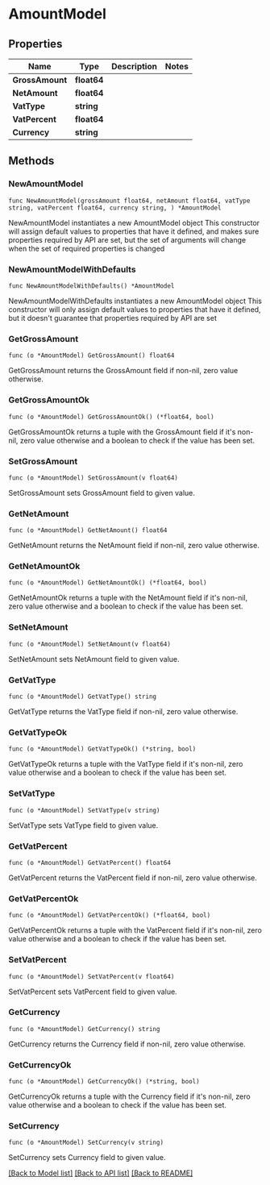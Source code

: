 # AmountModel

## Properties

Name | Type | Description | Notes
------------ | ------------- | ------------- | -------------
**GrossAmount** | **float64** |  | 
**NetAmount** | **float64** |  | 
**VatType** | **string** |  | 
**VatPercent** | **float64** |  | 
**Currency** | **string** |  | 

## Methods

### NewAmountModel

`func NewAmountModel(grossAmount float64, netAmount float64, vatType string, vatPercent float64, currency string, ) *AmountModel`

NewAmountModel instantiates a new AmountModel object
This constructor will assign default values to properties that have it defined,
and makes sure properties required by API are set, but the set of arguments
will change when the set of required properties is changed

### NewAmountModelWithDefaults

`func NewAmountModelWithDefaults() *AmountModel`

NewAmountModelWithDefaults instantiates a new AmountModel object
This constructor will only assign default values to properties that have it defined,
but it doesn't guarantee that properties required by API are set

### GetGrossAmount

`func (o *AmountModel) GetGrossAmount() float64`

GetGrossAmount returns the GrossAmount field if non-nil, zero value otherwise.

### GetGrossAmountOk

`func (o *AmountModel) GetGrossAmountOk() (*float64, bool)`

GetGrossAmountOk returns a tuple with the GrossAmount field if it's non-nil, zero value otherwise
and a boolean to check if the value has been set.

### SetGrossAmount

`func (o *AmountModel) SetGrossAmount(v float64)`

SetGrossAmount sets GrossAmount field to given value.


### GetNetAmount

`func (o *AmountModel) GetNetAmount() float64`

GetNetAmount returns the NetAmount field if non-nil, zero value otherwise.

### GetNetAmountOk

`func (o *AmountModel) GetNetAmountOk() (*float64, bool)`

GetNetAmountOk returns a tuple with the NetAmount field if it's non-nil, zero value otherwise
and a boolean to check if the value has been set.

### SetNetAmount

`func (o *AmountModel) SetNetAmount(v float64)`

SetNetAmount sets NetAmount field to given value.


### GetVatType

`func (o *AmountModel) GetVatType() string`

GetVatType returns the VatType field if non-nil, zero value otherwise.

### GetVatTypeOk

`func (o *AmountModel) GetVatTypeOk() (*string, bool)`

GetVatTypeOk returns a tuple with the VatType field if it's non-nil, zero value otherwise
and a boolean to check if the value has been set.

### SetVatType

`func (o *AmountModel) SetVatType(v string)`

SetVatType sets VatType field to given value.


### GetVatPercent

`func (o *AmountModel) GetVatPercent() float64`

GetVatPercent returns the VatPercent field if non-nil, zero value otherwise.

### GetVatPercentOk

`func (o *AmountModel) GetVatPercentOk() (*float64, bool)`

GetVatPercentOk returns a tuple with the VatPercent field if it's non-nil, zero value otherwise
and a boolean to check if the value has been set.

### SetVatPercent

`func (o *AmountModel) SetVatPercent(v float64)`

SetVatPercent sets VatPercent field to given value.


### GetCurrency

`func (o *AmountModel) GetCurrency() string`

GetCurrency returns the Currency field if non-nil, zero value otherwise.

### GetCurrencyOk

`func (o *AmountModel) GetCurrencyOk() (*string, bool)`

GetCurrencyOk returns a tuple with the Currency field if it's non-nil, zero value otherwise
and a boolean to check if the value has been set.

### SetCurrency

`func (o *AmountModel) SetCurrency(v string)`

SetCurrency sets Currency field to given value.



[[Back to Model list]](../README.md#documentation-for-models) [[Back to API list]](../README.md#documentation-for-api-endpoints) [[Back to README]](../README.md)



